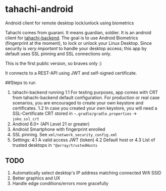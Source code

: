 # tahachi-android
Android client for remote desktop lock/unlock using biometrics

Tahachi comes from guarani. It means guardian, soldier.
It is an android client for [tahachi-backend](https://github.com/jokoframework/tahachi-backend). 
The goal is to use Android Biometrics (fingerprint at the moment), to lock or unlock your Linux Desktop. 
Since security is *very important* to handle your desktop access; this app by default uses SSL pinning and SSL connections only.

This is the first public version, so braves only :)

It connects to a REST-API using JWT and self-signed certificate.

##Steps to run

1. tahachi-backend running
  1.1 For testing purposes, app comes with CRT from tahachi-backend default configuration. For production or real case scenarios, you are encouraged to create your own keystore and certificates. 
  1.2 In case you created your own keystore, you will need a SSL-Certificate CRT stored in `~.gradle/gradle.properties` -> `joko_ssl_crt`
2. Android 6.0+ (API Level 21 or greater)
3. Android Smartphone with fingerprint enrolled
4. SSL pinning. See `xml/network_security_config.xml`
4. Settings: 
  4.1 A valid access JWT (token)
  4.2 Default host or
  4.3 List of trusted desktops in `"@array/trustedHosts`


## TODO

1. Automatically select desktop's IP address matching connected Wifi SSID
2. Better graphics and UX
3. Handle edge conditions/errors more gracefully

